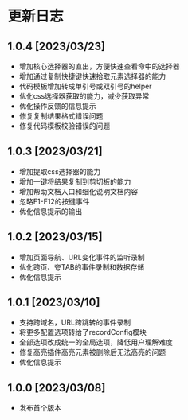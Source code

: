 # 更新日志

## 1.0.4 [2023/03/23]

* 增加核心选择器的直出，方便快速查看命中的选择器
* 增加通过复制快捷键快速拾取元素选择器的能力
* 代码模板增加转成单引号或双引号的helper
* 优化css选择器获取的能力，减少获取异常
* 优化操作反馈的信息提示
* 修复复制结果格式错误问题
* 修复代码模板校验错误的问题

## 1.0.3 [2023/03/21]

* 增加提取css选择器的能力
* 增加一键将结果复制到剪切板的能力
* 增加帮助文档入口和细化说明文档内容
* 忽略F1-F12的按键事件
* 优化信息提示的输出

## 1.0.2 [2023/03/15]

* 增加页面导航、URL变化事件的监听录制
* 优化跨页、夸TAB的事件录制和数据存储
* 优化信息提示

## 1.0.1 [2023/03/10]

* 支持跨域名，URL跨跳转的事件录制
* 将更多配置选项转给了recordConfig模块
* 全部选项改成统一的全局选项，降低用户理解难度
* 修复高亮插件高亮元素被删除后无法高亮的问题
* 优化信息提示

## 1.0.0 [2023/03/08]

* 发布首个版本
